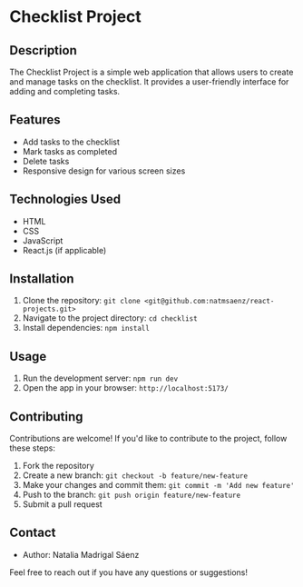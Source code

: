 # Checklist Project


## Description

The Checklist Project is a simple web application that allows users to create and manage tasks on the checklist. It provides a user-friendly interface for adding and completing tasks.

## Features


- Add tasks to the checklist
- Mark tasks as completed
- Delete tasks
- Responsive design for various screen sizes


## Technologies Used

- HTML
- CSS
- JavaScript
- React.js (if applicable)

## Installation

1. Clone the repository: `git clone <git@github.com:natmsaenz/react-projects.git>`
2. Navigate to the project directory: `cd checklist`
3. Install dependencies: `npm install`

## Usage

1. Run the development server: `npm run dev`
2. Open the app in your browser: `http://localhost:5173/`

## Contributing

Contributions are welcome! If you'd like to contribute to the project, follow these steps:

1. Fork the repository
2. Create a new branch: `git checkout -b feature/new-feature`
3. Make your changes and commit them: `git commit -m 'Add new feature'`
4. Push to the branch: `git push origin feature/new-feature`
5. Submit a pull request



## Contact

- Author: Natalia Madrigal Sáenz


Feel free to reach out if you have any questions or suggestions!
